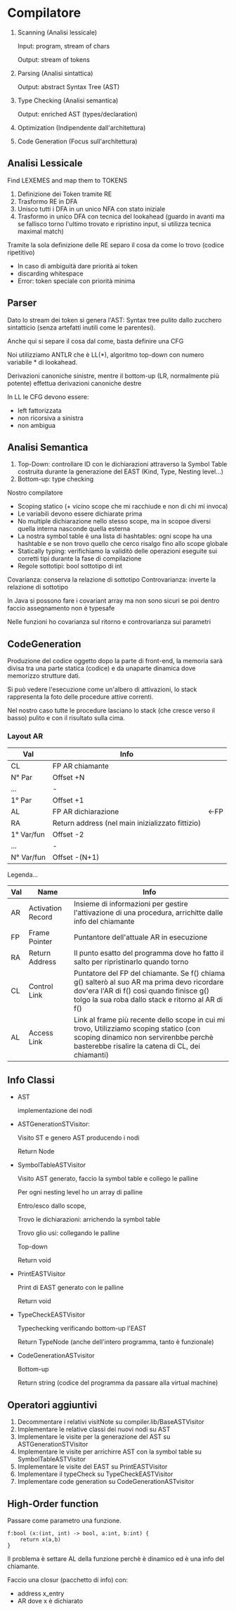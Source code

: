 # Compilatore

1. Scanning (Analisi lessicale)
	
	Input: program, stream of chars

	Output: stream of tokens

2. Parsing (Analisi sintattica)
	
	Output: abstract Syntax Tree (AST)

3. Type Checking (Analisi semantica)

	Output: enriched AST (types/declaration)

4. Optimization (Indipendente dall'architettura)
5. Code Generation (Focus sull'architettura)

## Analisi Lessicale

Find LEXEMES and map them to TOKENS

1. Definizione dei Token tramite RE
2. Trasformo RE in DFA
3. Unisco tutti i DFA in un unico NFA con stato iniziale
4. Trasformo in unico DFA con tecnica del lookahead (guardo in avanti ma se fallisco torno l'ultimo trovato e ripristino input, si utilizza tecnica maximal match)

Tramite la sola definizione delle RE separo il cosa da come lo trovo (codice ripetitivo)

- In caso di ambiguità dare priorità ai token
- discarding whitespace
- Error: token speciale con priorità minima

## Parser

Dato lo stream dei token si genera l'AST: Syntax tree pulito dallo zucchero sintatticio (senza artefatti inutili come le parentesi).

Anche qui si separe il cosa dal come, basta definire una CFG

Noi utilizziamo ANTLR che è LL(*), algoritmo top-down con numero variabile * di lookahead.

Derivazioni canoniche sinistre, mentre il bottom-up (LR, normalmente più potente) effettua derivazioni canoniche destre

In LL le CFG devono essere:

- left fattorizzata
- non ricorsiva a sinistra
- non ambigua

## Analisi Semantica

1. Top-Down: controllare ID con le dichiarazioni attraverso la Symbol Table costruita durante la generazione del EAST (Kind, Type, Nesting level...)
2. Bottom-up: type checking

Nostro compilatore

- Scoping statico (+ vicino scope che mi racchiude e non di chi mi invoca)
- Le variabili devono essere dichiarate prima
- No multiple dichiarazione nello stesso scope, ma in scopoe diversi quella interna nasconde quella esterna
- La nostra symbol table è una lista di hashtables: ogni scope ha una hashtable e se non trovo quello che cerco risalgo fino allo scope globale
- Statically typing: verifichiamo la validitò delle operazioni eseguite sui corretti tipi durante la fase di compilazione
- Regole sottotipi: bool sottotipo di int

Covarianza: conserva la relazione di sottotipo
Controvarianza: inverte la relazione di sottotipo

In Java si possono fare i covariant array ma non sono sicuri se poi dentro faccio assegnamento non è typesafe

Nelle funzioni ho covarianza sul ritorno e controvarianza sui parametri

## CodeGeneration
Produzione del codice oggetto dopo la parte di front-end, la memoria sarà divisa tra una parte statica (codice) e da unaparte dinamica dove memorizzo strutture dati.

Si può vedere l'esecuzione come un'albero di attivazioni, lo stack rappresenta la foto delle procedure attive correnti.

Nel nostro caso tutte le procedure lasciano lo stack (che cresce verso il basso) pulito e con il risultato sulla cima.

### Layout AR

| Val 	| Info	| 	|
| - | - | - |
| CL 		| FP AR chiamante 									| |
| N° Par 	| Offset +N 										| |
| ... 		| - 												| |
| 1° Par	| Offset +1 										| |
| AL 		| FP AR dichiarazione 								| <-FP |
| RA		| Return address (nel main inizializzato fittizio) 	| |
| 1° Var/fun| Offset -2 										| |
| ... 		| - 												| |
| N° Var/fun| Offset -(N+1) 									| |

Legenda...

|  Val	| Name	| Info	|
| - | - | - |
| AR | Activation Record | Insieme di informazioni per gestire l'attivazione di una procedura, arrichitte dalle info del chiamante |
| FP | Frame Pointer     | Puntantore dell'attuale AR  in esecuzione |
| RA | Return Address     | Il punto esatto del programma dove ho fatto il salto per ripristinarlo quando torno |
| CL | Control Link    	 | Puntatore del FP del chiamante. Se f() chiama g() salterò al suo AR ma prima devo ricordare dov'era l'AR di f() così quando finisce g() tolgo la sua roba dallo stack e ritorno al AR di f()  |
| AL | Access Link 		 | Link al frame più recente dello scope in cui mi trovo, Utilizziamo scoping statico (con scoping dinamico non servirenbbe perchè basterebbe risalire la catena di CL, dei chiamanti) |

## Info Classi

- AST

	implementazione dei nodi 

- ASTGenerationSTVisitor: 

	Visito ST e genero AST producendo i nodi

	Return Node

- SymbolTableASTVisitor

	Visito AST generato, faccio la symbol table e collego le palline

	Per ogni nesting level ho un array di palline

	Entro/esco dallo scope, 

	Trovo le dichiarazioni: arrichendo la symbol table

	Trovo glio usi: collegando le palline

	Top-down

	Return void

- PrintEASTVisitor

	Print di EAST generato con le palline

 	Return void

- TypeCheckEASTVisitor

	Typechecking verificando bottom-up l'EAST

	Return TypeNode (anche dell'intero programma, tanto è funzionale)

- CodeGenerationASTvisitor

	Bottom-up
	
	Return string (codice del programma da passare alla virtual machine)

## Operatori aggiuntivi

1. Decommentare i relativi visitNote su compiler.lib/BaseASTVisitor
2. Implementare le relative classi dei nuovi nodi su AST
3. Implementare le visite per la generazione del AST su ASTGenerationSTVisitor
3. Implementare le visite per arrichirre AST con la symbol table su SymbolTableASTVisitor
4. Implementare le visite del EAST su PrintEASTVisitor
5. Implementare il typeCheck su TypeCheckEASTVisitor
6. Implementare code generation su CodeGenerationASTvisitor

## High-Order function

Passare come parametro una funzione.

```
f:bool (x:(int, int) -> bool, a:int, b:int) {
	return x(a,b)
}
```

Il problema è settare AL della funzione perchè è dinamico ed è una info del chiamante.

Faccio una closur (pacchetto di info) con:
- address x_entry
- AR dove x è dichiarato
